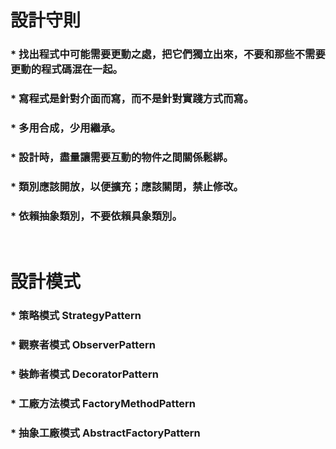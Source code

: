 設計守則
=====
### * 找出程式中可能需要更動之處，把它們獨立出來，不要和那些不需要更動的程式碼混在一起。
### * 寫程式是針對介面而寫，而不是針對實踐方式而寫。
### * 多用合成，少用繼承。
### * 設計時，盡量讓需要互動的物件之間關係鬆綁。
### * 類別應該開放，以便擴充；應該關閉，禁止修改。
### * 依賴抽象類別，不要依賴具象類別。
<br />

設計模式
=====
### * 策略模式 StrategyPattern
### * 觀察者模式 ObserverPattern
### * 裝飾者模式 DecoratorPattern
### * 工廠方法模式 FactoryMethodPattern
### * 抽象工廠模式 AbstractFactoryPattern
